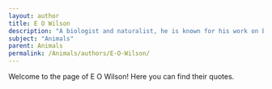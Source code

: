 ```yaml
---
layout: author
title: E O Wilson
description: "A biologist and naturalist, he is known for his work on biodiversity and conservation, including his studies on ant behavior and biological diversity."
subject: "Animals"
parent: Animals
permalink: /Animals/authors/E-O-Wilson/
---
```


Welcome to the page of E O Wilson! Here you can find their quotes.
